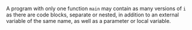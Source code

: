 A program with only one function `main` may contain as many versions of `i` as there are code blocks, separate or nested, in addition to an external variable of the same name, as well as a parameter or local variable. 
